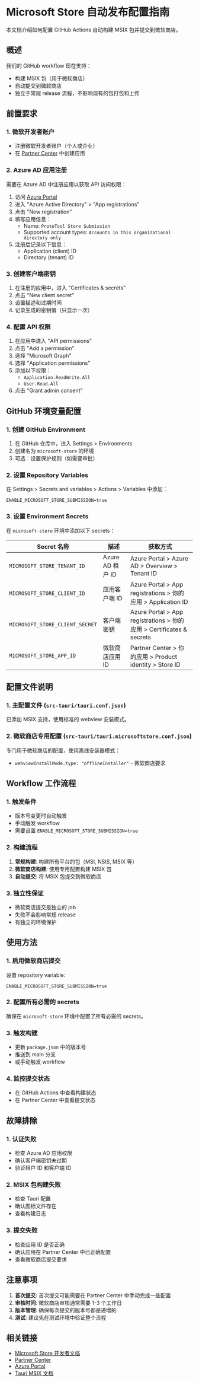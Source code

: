 # Microsoft Store 自动发布配置指南

本文档介绍如何配置 GitHub Actions 自动构建 MSIX 包并提交到微软商店。

## 概述

我们的 GitHub workflow 现在支持：
- 构建 MSIX 包（用于微软商店）
- 自动提交到微软商店
- 独立于常规 release 流程，不影响现有的包打包和上传

## 前置要求

### 1. 微软开发者账户
- 注册微软开发者账户（个人或企业）
- 在 [Partner Center](https://partner.microsoft.com/dashboard) 中创建应用

### 2. Azure AD 应用注册
需要在 Azure AD 中注册应用以获取 API 访问权限：

1. 访问 [Azure Portal](https://portal.azure.com)
2. 进入 "Azure Active Directory" > "App registrations"
3. 点击 "New registration"
4. 填写应用信息：
   - Name: `ProtoTool Store Submission`
   - Supported account types: `Accounts in this organizational directory only`
5. 注册后记录以下信息：
   - Application (client) ID
   - Directory (tenant) ID

### 3. 创建客户端密钥
1. 在注册的应用中，进入 "Certificates & secrets"
2. 点击 "New client secret"
3. 设置描述和过期时间
4. 记录生成的密钥值（只显示一次）

### 4. 配置 API 权限
1. 在应用中进入 "API permissions"
2. 点击 "Add a permission"
3. 选择 "Microsoft Graph"
4. 选择 "Application permissions"
5. 添加以下权限：
   - `Application.ReadWrite.All`
   - `User.Read.All`
6. 点击 "Grant admin consent"

## GitHub 环境变量配置

### 1. 创建 GitHub Environment
1. 在 GitHub 仓库中，进入 Settings > Environments
2. 创建名为 `microsoft-store` 的环境
3. 可选：设置保护规则（如需要审批）

### 2. 设置 Repository Variables
在 Settings > Secrets and variables > Actions > Variables 中添加：

```
ENABLE_MICROSOFT_STORE_SUBMISSION=true
```

### 3. 设置 Environment Secrets
在 `microsoft-store` 环境中添加以下 secrets：

| Secret 名称 | 描述 | 获取方式 |
|------------|------|----------|
| `MICROSOFT_STORE_TENANT_ID` | Azure AD 租户 ID | Azure Portal > Azure AD > Overview > Tenant ID |
| `MICROSOFT_STORE_CLIENT_ID` | 应用客户端 ID | Azure Portal > App registrations > 你的应用 > Application ID |
| `MICROSOFT_STORE_CLIENT_SECRET` | 客户端密钥 | Azure Portal > App registrations > 你的应用 > Certificates & secrets |
| `MICROSOFT_STORE_APP_ID` | 微软商店应用 ID | Partner Center > 你的应用 > Product identity > Store ID |

## 配置文件说明

### 1. 主配置文件 (`src-tauri/tauri.conf.json`)
已添加 MSIX 支持，使用标准的 webview 安装模式。

### 2. 微软商店专用配置 (`src-tauri/tauri.microsoftstore.conf.json`)
专门用于微软商店的配置，使用离线安装器模式：
- `webviewInstallMode.type: "offlineInstaller"` - 微软商店要求

## Workflow 工作流程

### 1. 触发条件
- 版本号变更时自动触发
- 手动触发 workflow
- 需要设置 `ENABLE_MICROSOFT_STORE_SUBMISSION=true`

### 2. 构建流程
1. **常规构建**: 构建所有平台的包（MSI, NSIS, MSIX 等）
2. **微软商店构建**: 使用专用配置构建 MSIX 包
3. **自动提交**: 将 MSIX 包提交到微软商店

### 3. 独立性保证
- 微软商店提交是独立的 job
- 失败不会影响常规 release
- 有独立的环境保护

## 使用方法

### 1. 启用微软商店提交
设置 repository variable:
```
ENABLE_MICROSOFT_STORE_SUBMISSION=true
```

### 2. 配置所有必需的 secrets
确保在 `microsoft-store` 环境中配置了所有必需的 secrets。

### 3. 触发构建
- 更新 `package.json` 中的版本号
- 推送到 main 分支
- 或手动触发 workflow

### 4. 监控提交状态
- 在 GitHub Actions 中查看构建状态
- 在 Partner Center 中查看提交状态

## 故障排除

### 1. 认证失败
- 检查 Azure AD 应用权限
- 确认客户端密钥未过期
- 验证租户 ID 和客户端 ID

### 2. MSIX 包构建失败
- 检查 Tauri 配置
- 确认图标文件存在
- 查看构建日志

### 3. 提交失败
- 检查应用 ID 是否正确
- 确认应用在 Partner Center 中已正确配置
- 查看微软商店提交要求

## 注意事项

1. **首次提交**: 首次提交可能需要在 Partner Center 中手动完成一些配置
2. **审核时间**: 微软商店审核通常需要 1-3 个工作日
3. **版本管理**: 确保每次提交的版本号都是递增的
4. **测试**: 建议先在测试环境中验证整个流程

## 相关链接

- [Microsoft Store 开发者文档](https://docs.microsoft.com/en-us/windows/uwp/publish/)
- [Partner Center](https://partner.microsoft.com/dashboard)
- [Azure Portal](https://portal.azure.com)
- [Tauri MSIX 文档](https://v2.tauri.app/distribute/microsoft-store/)
